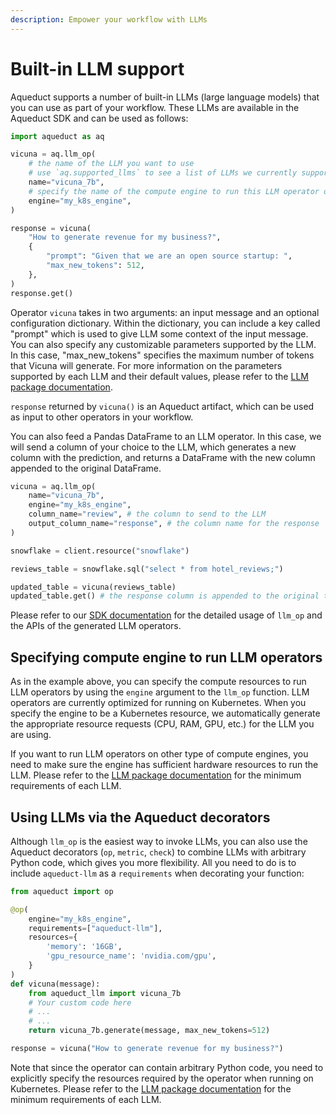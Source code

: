 ```yaml
---
description: Empower your workflow with LLMs
---
```


# Built-in LLM support

Aqueduct supports a number of built-in LLMs (large language models) that you can use as part of your 
workflow. These LLMs are available in the Aqueduct SDK and can be used as follows:

```python
import aqueduct as aq

vicuna = aq.llm_op(
    # the name of the LLM you want to use
    # use `aq.supported_llms` to see a list of LLMs we currently support
    name="vicuna_7b",
    # specify the name of the compute engine to run this LLM operator on
    engine="my_k8s_engine",
)

response = vicuna(
    "How to generate revenue for my business?",
    {
        "prompt": "Given that we are an open source startup: ",
        "max_new_tokens": 512,
    },
)
response.get()
```

Operator `vicuna` takes in two arguments: an input message and an optional configuration dictionary. Within the dictionary, you can include a key called "prompt" which is used to give LLM some context of the input message. You can also specify any customizable parameters supported by the LLM. In this case, "max_new_tokens" specifies the maximum number of tokens that Vicuna will generate. For more information on the parameters supported by each LLM and their default values, please refer to the [LLM package documentation](https://docs.aqueducthq.com/api-reference/aqueduct-llm-reference/package-aqueduct-llm).

`response` returned by `vicuna()` is an Aqueduct artifact, which can be used as input to other operators in your workflow.

You can also feed a Pandas DataFrame to an LLM operator. In this case, we will send a column of your choice to the LLM, which generates a new column with the prediction, and returns a DataFrame with the new column appended to the original DataFrame.

```python
vicuna = aq.llm_op(
    name="vicuna_7b",
    engine="my_k8s_engine",
    column_name="review", # the column to send to the LLM
    output_column_name="response", # the column name for the response
)

snowflake = client.resource("snowflake")

reviews_table = snowflake.sql("select * from hotel_reviews;")

updated_table = vicuna(reviews_table)
updated_table.get() # the response column is appended to the original table
```

Please refer to our [SDK documentation](https://docs.aqueducthq.com/api-reference/sdk-reference/package-aqueduct/aqueduct.llm_op) for the detailed usage of `llm_op` and the APIs of the generated LLM operators.

## Specifying compute engine to run LLM operators

As in the example above, you can specify the compute resources to run LLM operators by using the `engine` argument to the `llm_op` function. LLM operators are currently optimized for running on Kubernetes. When you specify the engine to be a Kubernetes resource, we automatically generate the appropriate resource requests (CPU, RAM, GPU, etc.) for the LLM you are using.

If you want to run LLM operators on other type of compute engines, you need to make sure the engine has sufficient hardware resources to run the LLM. Please refer to the [LLM package documentation](https://docs.aqueducthq.com/api-reference/aqueduct-llm-reference/package-aqueduct-llm) for the minimum requirements of each LLM.

## Using LLMs via the Aqueduct decorators

Although `llm_op` is the easiest way to invoke LLMs, you can also use the Aqueduct decorators (`op`, `metric`, `check`)
to combine LLMs with arbitrary Python code, which gives you more flexibility. All you need to do is to
include `aqueduct-llm` as a `requirements` when decorating your function:

```python
from aqueduct import op

@op(
    engine="my_k8s_engine",
    requirements=["aqueduct-llm"],
    resources={
        'memory': '16GB',
        'gpu_resource_name': 'nvidia.com/gpu',
    }
) 
def vicuna(message):
    from aqueduct_llm import vicuna_7b
    # Your custom code here
    # ...
    # ...
    return vicuna_7b.generate(message, max_new_tokens=512)

response = vicuna("How to generate revenue for my business?")
```

Note that since the operator can contain arbitrary Python code, you need to explicitly specify the
resources required by the operator when running on Kubernetes. Please refer to the [LLM package documentation](https://docs.aqueducthq.com/api-reference/aqueduct-llm-reference/package-aqueduct-llm) for the minimum requirements of each LLM.